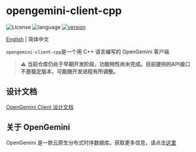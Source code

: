 # opengemini-client-cpp

![License](https://img.shields.io/badge/开源许可证-Apache2.0-green) ![language](https://img.shields.io/badge/语言-C++-blue.svg) [![version](https://img.shields.io/github/v/tag/opengemini/opengemini-client-cpp?label=发行版本&color=blue)](https://github.com/opengemini/opengemini-client-cpp/releases)

[English](README.md) | 简体中文

`opengemini-client-cpp`是一个用 C++ 语言编写的 OpenGemini 客户端

> ⚠️  **当前仓库仍处于早期开发阶段，功能特性尚未完成。目前提供的API接口不是稳定版本，可能随开发进程有所调整。**

## 设计文档

[OpenGemini Client 设计文档](https://github.com/openGemini/openGemini.github.io/blob/main/src/zh/guide/develop/client_design.md)

## 关于 OpenGemini

OpenGemini 是一款云原生分布式时序数据库。获取更多信息，请点击[这里](https://github.com/openGemini/openGemini)
